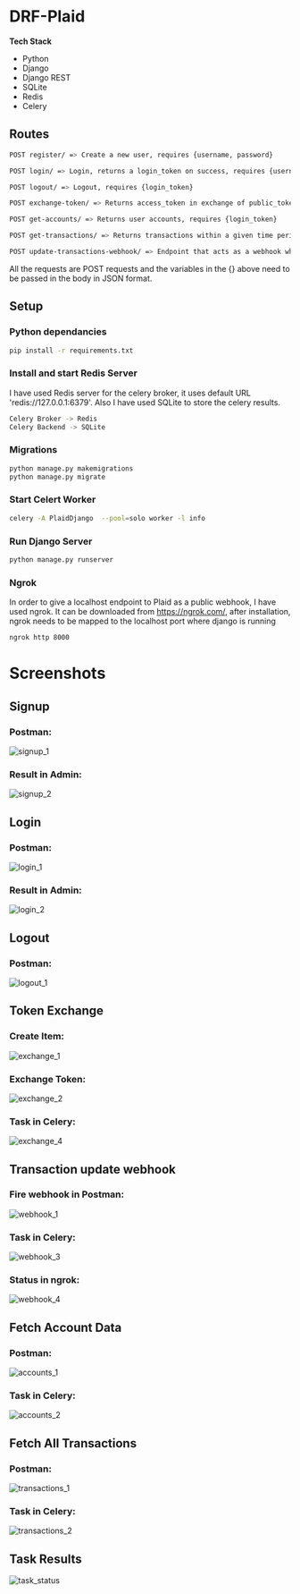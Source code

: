 # DRF-Plaid

**Tech Stack**
* Python
* Django
* Django REST
* SQLite
* Redis
* Celery

## Routes

```bash
POST register/ => Create a new user, requires {username, password}

POST login/ => Login, returns a login_token on success, requires {username, password}

POST logout/ => Logout, requires {login_token}

POST exchange-token/ => Returns access_token in exchange of public_token, requires {login_token, public_token}

POST get-accounts/ => Returns user accounts, requires {login_token}

POST get-transactions/ => Returns transactions within a given time period, requires {login_token, start_date, end_date}

POST update-transactions-webhook/ => Endpoint that acts as a webhook when new transaction is made using Plaid
```

All the requests are POST requests and the variables in the {} above need to be passed in the body in JSON format.

## Setup

### Python dependancies

```bash
pip install -r requirements.txt 
```
### Install and start Redis Server

I have used Redis server for the celery broker, it uses default URL 'redis://127.0.0.1:6379'.
Also I have used SQLite to store the celery results.

```bash
Celery Broker -> Redis
Celery Backend -> SQLite
```

### Migrations
```bash
python manage.py makemigrations
python manage.py migrate
```

### Start Celert Worker
```bash
celery -A PlaidDjango  --pool=solo worker -l info
```

### Run Django Server
```bash
python manage.py runserver
```

### Ngrok
In order to give a localhost endpoint to Plaid as a public webhook, I have used ngrok.
It can be downloaded from https://ngrok.com/, after installation, ngrok needs to be mapped to the localhost port
where django is running
```bash
ngrok http 8000
```

# Screenshots

## Signup

### Postman:
![signup_1](https://user-images.githubusercontent.com/72970106/204130698-7728f1ca-bdd7-43de-a794-110c447aee7d.png)

### Result in Admin:
![signup_2](https://user-images.githubusercontent.com/72970106/204130694-ead2d701-d35b-418a-8732-a1474a0df82c.png)

## Login

### Postman:
![login_1](https://user-images.githubusercontent.com/72970106/204130833-23d99825-0cd1-43c7-a77b-59d970dac7b4.png)

### Result in Admin:
![login_2](https://user-images.githubusercontent.com/72970106/204130843-bc2ac130-be84-42f7-8c54-dad9ed87ebe0.png)

## Logout

### Postman:
![logout_1](https://user-images.githubusercontent.com/72970106/204130872-9eb7a35e-5d5d-4743-ab7a-0b4e431a61e4.png)

## Token Exchange

### Create Item:
![exchange_1](https://user-images.githubusercontent.com/72970106/204130898-bae1a455-270d-46bb-ac9b-533232e2fa4a.png)

### Exchange Token:
![exchange_2](https://user-images.githubusercontent.com/72970106/204130901-ca0cfd1f-8fa0-4d4c-a1c2-83037a0a19e9.png)

### Task in Celery:
![exchange_4](https://user-images.githubusercontent.com/72970106/204130904-55db18ab-ab96-4904-9b00-999cb74e84c7.png)

## Transaction update webhook

### Fire webhook in Postman:
![webhook_1](https://user-images.githubusercontent.com/72970106/204130947-d79c6af6-42f5-4ea4-989f-82e0a8269321.png)

### Task in Celery:
![webhook_3](https://user-images.githubusercontent.com/72970106/204130951-77276759-3c9d-4274-a8fc-a4cce22a171f.png)

### Status in ngrok:
![webhook_4](https://user-images.githubusercontent.com/72970106/204130954-355420e7-91ea-4401-a11a-3dab157f32bd.png)

## Fetch Account Data

### Postman:
![accounts_1](https://user-images.githubusercontent.com/72970106/204131026-80c0f7b5-b447-4055-8991-bee171d94e90.png)

### Task in Celery:
![accounts_2](https://user-images.githubusercontent.com/72970106/204131030-0deaf96c-1e8b-4c08-b7c7-de9c4ced0a30.png)

## Fetch All Transactions

### Postman:
![transactions_1](https://user-images.githubusercontent.com/72970106/204131084-1ee20a0f-4545-484b-bb16-38d9659273d4.png)

### Task in Celery:
![transactions_2](https://user-images.githubusercontent.com/72970106/204131088-ade0d09e-ce38-43a5-b886-87baa2855dd7.png)

## Task Results

![task_status](https://user-images.githubusercontent.com/72970106/204131165-fcf58869-7feb-45a1-aef3-dfb4d6372033.png)










































